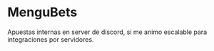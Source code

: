 # MenguBets
 Apuestas internas en server de discord, si me animo escalable para integraciones por servidores.
